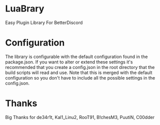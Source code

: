 # LuaBrary
Easy Plugin Library For BetterDiscord

# Configuration
The library is configurable with the default configuration found in the package.json. If you want to alter or extend these settings it's recommended that you create a config.json in the root directory that the build scripts will read and use. Note that this is merged with the default configuration so you don't have to include all the possible settings in the config.json.

# Thanks
Big Thanks for de34r1t, Kal1_Linu2, RooT91, B!chesM3, PuutiN, C00dder


